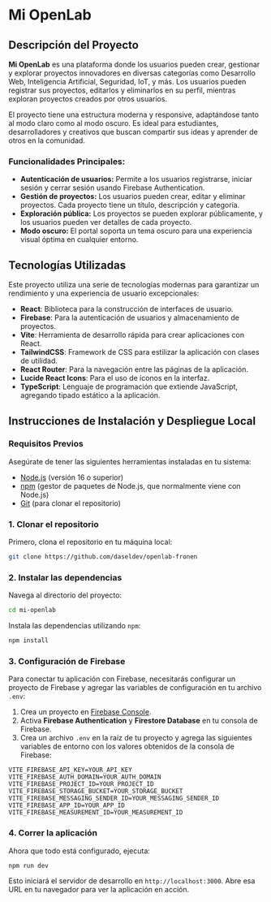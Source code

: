 # Mi OpenLab

## Descripción del Proyecto

**Mi OpenLab** es una plataforma donde los usuarios pueden crear, gestionar y explorar proyectos innovadores en diversas categorías como Desarrollo Web, Inteligencia Artificial, Seguridad, IoT, y más. Los usuarios pueden registrar sus proyectos, editarlos y eliminarlos en su perfil, mientras exploran proyectos creados por otros usuarios.

El proyecto tiene una estructura moderna y responsive, adaptándose tanto al modo claro como al modo oscuro. Es ideal para estudiantes, desarrolladores y creativos que buscan compartir sus ideas y aprender de otros en la comunidad.

### Funcionalidades Principales:
- **Autenticación de usuarios:** Permite a los usuarios registrarse, iniciar sesión y cerrar sesión usando Firebase Authentication.
- **Gestión de proyectos:** Los usuarios pueden crear, editar y eliminar proyectos. Cada proyecto tiene un título, descripción y categoría.
- **Exploración pública:** Los proyectos se pueden explorar públicamente, y los usuarios pueden ver detalles de cada proyecto.
- **Modo oscuro:** El portal soporta un tema oscuro para una experiencia visual óptima en cualquier entorno.

## Tecnologías Utilizadas

Este proyecto utiliza una serie de tecnologías modernas para garantizar un rendimiento y una experiencia de usuario excepcionales:

- **React**: Biblioteca para la construcción de interfaces de usuario.
- **Firebase**: Para la autenticación de usuarios y almacenamiento de proyectos.
- **Vite**: Herramienta de desarrollo rápida para crear aplicaciones con React.
- **TailwindCSS**: Framework de CSS para estilizar la aplicación con clases de utilidad.
- **React Router**: Para la navegación entre las páginas de la aplicación.
- **Lucide React Icons**: Para el uso de íconos en la interfaz.
- **TypeScript**: Lenguaje de programación que extiende JavaScript, agregando tipado estático a la aplicación.


## Instrucciones de Instalación y Despliegue Local

### Requisitos Previos

Asegúrate de tener las siguientes herramientas instaladas en tu sistema:

- [Node.js](https://nodejs.org/) (versión 16 o superior)
- [npm](https://www.npmjs.com/) (gestor de paquetes de Node.js, que normalmente viene con Node.js)
- [Git](https://git-scm.com/) (para clonar el repositorio)

### 1. Clonar el repositorio

Primero, clona el repositorio en tu máquina local:

```bash
git clone https://github.com/daseldev/openlab-fronen
```

### 2. Instalar las dependencias

Navega al directorio del proyecto:

```bash
cd mi-openlab
```

Instala las dependencias utilizando `npm`:

```bash
npm install
```

### 3. Configuración de Firebase

Para conectar tu aplicación con Firebase, necesitarás configurar un proyecto de Firebase y agregar las variables de configuración en tu archivo `.env`:

1. Crea un proyecto en [Firebase Console](https://console.firebase.google.com/).
2. Activa **Firebase Authentication** y **Firestore Database** en tu consola de Firebase.
3. Crea un archivo `.env` en la raíz de tu proyecto y agrega las siguientes variables de entorno con los valores obtenidos de la consola de Firebase:

```env
VITE_FIREBASE_API_KEY=YOUR_API_KEY
VITE_FIREBASE_AUTH_DOMAIN=YOUR_AUTH_DOMAIN
VITE_FIREBASE_PROJECT_ID=YOUR_PROJECT_ID
VITE_FIREBASE_STORAGE_BUCKET=YOUR_STORAGE_BUCKET
VITE_FIREBASE_MESSAGING_SENDER_ID=YOUR_MESSAGING_SENDER_ID
VITE_FIREBASE_APP_ID=YOUR_APP_ID
VITE_FIREBASE_MEASUREMENT_ID=YOUR_MEASUREMENT_ID
```

### 4. Correr la aplicación

Ahora que todo está configurado, ejecuta:

```bash
npm run dev
```

Esto iniciará el servidor de desarrollo en `http://localhost:3000`. Abre esa URL en tu navegador para ver la aplicación en acción.